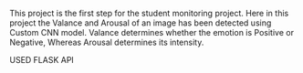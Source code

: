 This project is the first step for the student monitoring project.
Here in this project the Valance and Arousal of an image has been detected using Custom CNN model.
Valance determines whether the emotion is Positive or Negative, Whereas Arousal determines its intensity.

USED FLASK API
